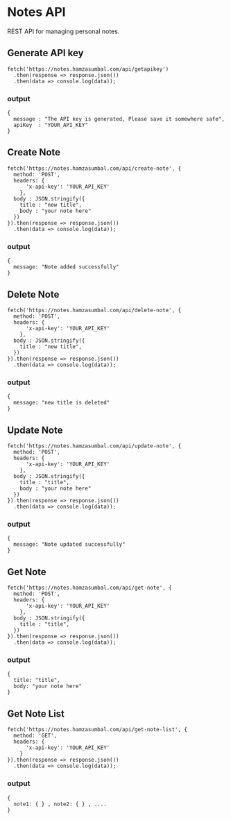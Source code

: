 # Notes API
REST API for managing personal notes.

## Generate API key

```
fetch('https://notes.hamzasumbal.com/api/getapikey')
  .then(response => response.json())
  .then(data => console.log(data));
```

### output

```
{
  message : "The API key is generated, Please save it somewhere safe",
  apiKey  : "YOUR_API_KEY"
}
```

## Create Note

```
fetch('https://notes.hamzasumbal.com/api/create-note', {
  method: 'POST',
  headers: {
      'x-api-key': 'YOUR_API_KEY'
    },
  body : JSON.stringify({
    title : "new title",
    body : "your note here"
  })
}).then(response => response.json())
  .then(data => console.log(data));
```

### output

```
{ 
  message: "Note added successfully" 
}
```


## Delete Note

```
fetch('https://notes.hamzasumbal.com/api/delete-note', {
  method: 'POST',
  headers: {
      'x-api-key': 'YOUR_API_KEY'
    },
  body : JSON.stringify({
    title : "new title",
  })
}).then(response => response.json())
  .then(data => console.log(data));
```

### output

```
{ 
  message: "new title is deleted" 
}
```


## Update Note

```
fetch('https://notes.hamzasumbal.com/api/update-note', {
  method: 'POST',
  headers: {
      'x-api-key': 'YOUR_API_KEY'
    },
  body : JSON.stringify({
    title : "title",
    body : "your note here"
  })
}).then(response => response.json())
  .then(data => console.log(data));
```

### output

```
{ 
  message: "Note updated successfully" 
}
```

## Get Note

```
fetch('https://notes.hamzasumbal.com/api/get-note', {
  method: 'POST',
  headers: {
      'x-api-key': 'YOUR_API_KEY'
    },
  body : JSON.stringify({
    title : "title",
  })
}).then(response => response.json())
  .then(data => console.log(data));
```

### output

```
{ 
  title: "title", 
  body: "your note here" 
}
```

## Get Note List

```
fetch('https://notes.hamzasumbal.com/api/get-note-list', {
  method: 'GET',
  headers: {
      'x-api-key': 'YOUR_API_KEY'
    }
}).then(response => response.json())
  .then(data => console.log(data));
```

### output

```
{ 
  note1: { } , note2: { } , ....
}
```

